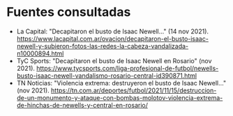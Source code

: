 
# Fuentes consultadas
- La Capital: "Decapitaron el busto de Isaac Newell..." (14 nov 2021). https://www.lacapital.com.ar/ovacion/decapitaron-el-busto-isaac-newell-y-subieron-fotos-las-redes-la-cabeza-vandalizada-n10000894.html
- TyC Sports: "Decapitaron el busto de Isaac Newell en Rosario" (nov 2021). https://www.tycsports.com/liga-profesional-de-futbol/newells-busto-isaac-newell-vandalismo-rosario-central-id390871.html
- TN Noticias: "Violencia extrema: destruyeron el busto de Isaac Newell..." (nov 2021). https://tn.com.ar/deportes/futbol/2021/11/15/destruccion-de-un-monumento-y-ataque-con-bombas-molotov-violencia-extrema-de-hinchas-de-newells-y-central-en-rosario/
